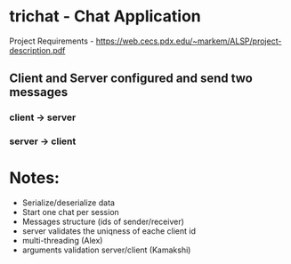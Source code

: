 # trichat - Chat Application


Project Requirements - https://web.cecs.pdx.edu/~markem/ALSP/project-description.pdf


## Client and Server configured and send two messages
### client -> server
### server -> client


# Notes:
- Serialize/deserialize data
- Start one chat per session
- Messages structure (ids of sender/receiver)
- server validates the uniqness of eache client id
- multi-threading (Alex)
- arguments validation server/client (Kamakshi)
